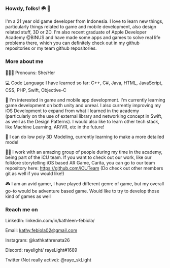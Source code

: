 ### Howdy, folks! ☘️ 👋

I'm a 21 year old game developer from Indonesia. I love to learn new things, particularly things related to game and mobile development, also design related stuff, 3D or 2D. I'm also recent graduate of Apple Developer Academy @BINUS and have made some apps and games to solve real life problems there, which you can definitely check out in my github repositories or my team github repositories.

### More about me
🧘🏼‍♂️ Pronouns: She/Her

💻 Code Language I have learned so far: C++, C#, Java, HTML, JavaScript, CSS, PHP, Swift, Objective-C

🥂 I'm interested in game and mobile app development. I'm currently learning game development on both unity and unreal. I also currently improving my iOS Development to expand from what I learned in the academy (particularly on the use of external library and networking concept in Swift, as well as the Design Patterns). I would also like to learn other tech stack, like Machine Learning, AR/VR, etc in the future!

💎 I can do low poly 3D Modeling, currently learning to make a more detailed model

👌🏻 I work with an amazing group of people during my time in the academy, being part of the iCU team. If you want to check out our work, like our folklore storytelling iOS based AR Game, Carita, you can go to our team repository here: https://github.com/iCUTeam (Do check out other members git as well if you would like!)

🎮 I am an avid gamer, I have played different genre of game, but my overall go-to would be adventure based game. Would like to try to develop those kind of games as well

### Reach me on

LinkedIn: linkedin.com/in/kathleen-febiola/

Email: kathy.febiola02@gmail.com

Instagram: @kathkathrenata26

Discord: rayelight/ rayeLight#1689

Twitter (Not really active): @raye_skLight


<!--
**ReiKath26/ReiKath26** is a ✨ _special_ ✨ repository because its `README.md` (this file) appears on your GitHub profile.

Here are some ideas to get you started:

- 🔭 I’m currently working on ...
- 🌱 I’m currently learning ...
- 👯 I’m looking to collaborate on ...
- 🤔 I’m looking for help with ...
- 💬 Ask me about ...
- 📫 How to reach me: ...
- 😄 Pronouns: ...
- ⚡ Fun fact: ...
-->
